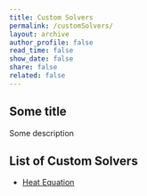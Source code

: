 ```yaml
---
title: Custom Solvers
permalink: /customSolvers/
layout: archive
author_profile: false
read_time: false
show_date: false
share: false
related: false
---
```


## Some title

Some description


## List of Custom Solvers

- [Heat Equation](/customSolvers/heatEquation/)
